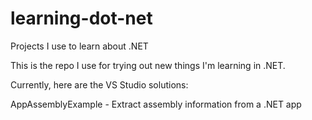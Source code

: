 # learning-dot-net
Projects I use to learn about .NET

This is the repo I use for trying out new things I'm learning in .NET.

Currently, here are the VS Studio solutions:

AppAssemblyExample - Extract assembly information from a .NET app
